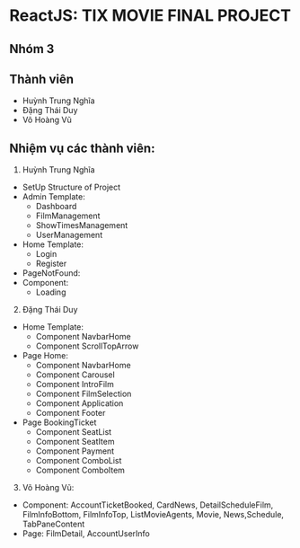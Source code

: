 # ReactJS: TIX MOVIE FINAL PROJECT

## Nhóm 3

## Thành viên

- Huỳnh Trung Nghĩa
- Đặng Thái Duy
- Võ Hoàng Vũ

## Nhiệm vụ các thành viên:

1. Huỳnh Trung Nghĩa

- SetUp Structure of Project
- Admin Template:
  - Dashboard
  - FilmManagement
  - ShowTimesManagement
  - UserManagement
- Home Template:
  - Login
  - Register
- PageNotFound:
- Component:
  - Loading

2. Đặng Thái Duy

- Home Template:
  - Component NavbarHome
  - Component ScrollTopArrow
- Page Home:
  - Component NavbarHome
  - Component Carousel
  - Component IntroFilm
  - Component FilmSelection
  - Component Application
  - Component Footer
- Page BookingTicket
  - Component SeatList
  - Component SeatItem
  - Component Payment
  - Component ComboList
  - Component ComboItem

3. Võ Hoàng Vũ:

- Component: AccountTicketBooked, CardNews, DetailScheduleFilm, FilmInfoBottom, FilmInfoTop, ListMovieAgents, Movie, News,Schedule, TabPaneContent
- Page: FilmDetail, AccountUserInfo
